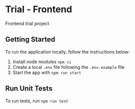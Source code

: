 # Trial - Frontend

Frontend trial project

## Getting Started

To run the application locally, follow the instructions below:

1. Install node modules `npm ci`
2. Create a local `.env` file following the `.env.example` file
3. Start the app with `npm run start`

## Run Unit Tests

To run tests, run `npm run test`
